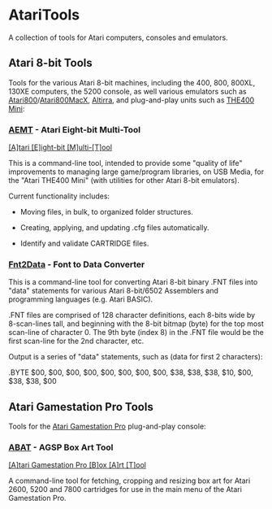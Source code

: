 # AtariTools
A collection of tools for Atari computers, consoles and emulators.

## Atari 8-bit Tools
Tools for the various Atari 8-bit machines, including the 400, 800, 800XL, 130XE computers, the 5200 console, as well various emulators such as [Atari800](https://atari800.github.io)/[Atari800MacX](https://www.atarimac.com/atari800macx.php), [Altirra](https://www.virtualdub.org/altirra.html), and plug-and-play units such as [THE400 Mini](https://atari.com/products/atari-400-mini-1):

### [AEMT](https://github.com/idunmore/AtariTools/tree/main/aemt) - Atari Eight-bit Multi-Tool

[\[A\]tari \[E\]ight-bit \[M\]ulti-\[T\]ool](https://github.com/idunmore/AtariTools/tree/main/aemt)

This is a command-line tool, intended to provide some "quality of life" improvements to managing large game/program libraries, on USB Media, for the "Atari THE400 Mini" (with utilities for other Atari 8-bit emulators).

Current functionality includes:

-   Moving files, in bulk, to organized folder structures.
    
-   Creating, applying, and updating .cfg files automatically.
    
-   Identify and validate CARTRIDGE files.


### [Fnt2Data](https://github.com/idunmore/AtariTools/tree/main/fnt2data) - Font to Data Converter

This is a command-line tool for converting Atari 8-bit binary .FNT files into "data" statements for various Atari 8-bit/6502 Assemblers and programming languages (e.g. Atari BASIC).

.FNT files are comprised of 128 character definitions, each 8-bits wide by 8-scan-lines tall, and beginning with the 8-bit bitmap (byte) for the top most scan-line of  character 0.  The 9th byte (index 8) in the .FNT file would be the first scan-line for the 2nd character, etc.

Output is a series of "data" statements, such as (data for first 2 characters):

.BYTE $00, $00, $00, $00, $00, $00, $00, $00, $38, $38, $38, $10, $00, $38, $38, $00


## Atari Gamestation Pro Tools
Tools for the [Atari Gamestation Pro](https://atari.com/products/atari-gamestation-pro) plug-and-play console:

### [ABAT](https://github.com/idunmore/AtariTools/tree/main/abat) - AGSP Box Art Tool
[\[A\]tari Gamestation Pro \[B\]ox \[A\]rt \[T\]ool](https://github.com/idunmore/AtariTools/tree/main/abat)

A command-line tool for fetching, cropping and resizing box art for Atari 2600, 5200 and 7800 cartridges for use in the main menu of the Atari Gamestation Pro.

